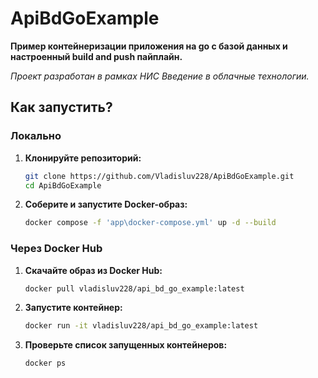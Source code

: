 # ApiBdGoExample

**Пример контейнеризации приложения на go с базой данных и настроенный build and push пайплайн.**

_Проект разработан в рамках НИС Введение в облачные технологии._

## Как запустить?

### Локально

1. **Клонируйте репозиторий:**

   ```bash
   git clone https://github.com/Vladisluv228/ApiBdGoExample.git
   cd ApiBdGoExample
2. **Соберите и запустите Docker-образ:**

   ```bash
   docker compose -f 'app\docker-compose.yml' up -d --build

### Через Docker Hub

1. **Скачайте образ из Docker Hub:**

   ```bash
   docker pull vladisluv228/api_bd_go_example:latest

2. **Запустите контейнер:**

   ```bash
   docker run -it vladisluv228/api_bd_go_example:latest

3. **Проверьте список запущенных контейнеров:**

   ```bash
   docker ps
